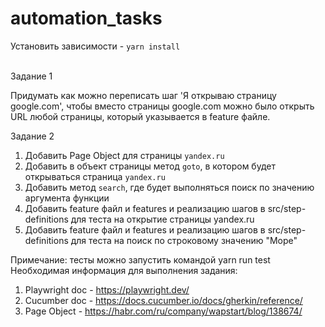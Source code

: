 # automation_tasks
Установить зависимости - `yarn install`

<br>Задание 1

Придумать как можно переписать шаг 'Я открываю страницу google.com', чтобы вместо страницы
google.com можно было открыть
URL любой страницы, который указывается в feature файле.

Задание 2
1. Добавить Page Object  для страницы `yandex.ru`
2. Добавить в объект страницы метод `goto`, в котором будет открываться страница `yandex.ru`
3. Добавить метод `search`, где будет выполняться поиск по значению аргумента функции
4. Добавить feature файл и features и реализацию шагов в src/step-definitions для теста на открытие страницы yandex.ru 
5. Добавить feature файл и features и реализацию шагов в src/step-definitions для теста на поиск по строковому значению "Море"

Примечание: тесты можно запустить командой yarn run test <br>
<bold>Необходимая информация для выполнения задания:</bold><br>
1. Playwright doc - https://playwright.dev/
2. Cucumber doc - https://docs.cucumber.io/docs/gherkin/reference/
3. Page Object - https://habr.com/ru/company/wapstart/blog/138674/
